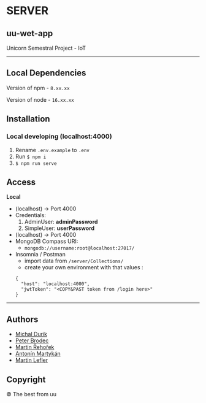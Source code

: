 # SERVER

## uu-wet-app

Unicorn Semestral Project - IoT

---

## Local Dependencies

Version of npm - `8.xx.xx`

Version of node - `16.xx.xx`

## Installation

### Local developing (localhost:4000)

1.  Rename `.env.example` to `.env`
2.  Run `$ npm i`
3.  `$ npm run serve`

## Access

**Local**

- (localhost) -> Port 4000
- Credentials:
  1.  AdminUser: **adminPassword**
  2.  SimpleUser: **userPassword**
- (localhost) -> Port 4000
- MongoDB Compass URI:
  - `mongodb://username:root@localhost:27017/`
- Insomnia / Postman
  - import data from `/server/Collections/`
  - create your own environment with that values :
  ```
  {
	"host": "localhost:4000",
	"jwtToken": "<COPY&PAST token from /login here>"
  }
  ```

---

## Authors

- [Michal Durik](https://github.com/miko866)
- [Peter Brodec]()
- [Martin Řehořek]()
- [Antonín Martykán]()
- [Martin Lefler]()

## Copyright

&copy; The best from uu
